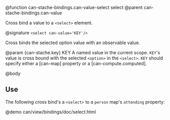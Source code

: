 @function can-stache-bindings.can-value-select select
@parent can-stache-bindings.can-value

Cross bind a value to a `<select>` element.

@signature `<select can-value='KEY'/>`

Cross binds the selected option value with an observable value.

@param {can-stache.key} KEY A named value in the current 
scope. `KEY`'s value is cross bound with the selected `<option>` in
the `<select>`. `KEY` should specify either a [can-map] property or
a [can-compute.computed].

@body

## Use

The following cross bind's a `<select>` to a `person` map's `attending` property:

@demo can/view/bindings/doc/select.html
